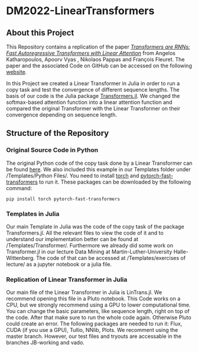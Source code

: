 # DM2022-LinearTransformers

## About this Project
This Repository contains a replication of the paper *[Transformers are RNNs:
Fast Autoregressive Transformers with Linear Attention](https://arxiv.org/pdf/2006.16236v3.pdf)* from Angelos Katharopoulos, Apoorv Vyas , Nikolaos Pappas and François Fleuret. The paper and the associated Code on GitHub can be accessed on the following [website](https://linear-transformers.com).

In this Project we created a Linear Transformer in Julia in order to run a copy task and test the convergence of different sequence lengths. The basis of our code is the Julia package [Transformers.jl](https://github.com/chengchingwen/Transformers.jl). We changed the softmax-based attention function into a linear attention function and compared the original Transformer with the Linear Transformer on their convergence depending on sequence length. 

## Structure of the Repository
### Original Source Code in Python
The original Python code of the copy task done by a Linear Transformer can be found [here](https://github.com/idiap/linear-transformer-experiments/tree/master/causal-copy). We also included this example in our Templates folder under /Templates/Python Files/.
You need to install [torch](https://pytorch.org) and [pytorch-fast-transformers](https://github.com/idiap/fast-transformers) to run it. These packages can be downloaded by the following command:
```
pip install torch pytorch-fast-transformers
```
### Templates in Julia
Our main Template in Julia was the code of the copy task of the package Transformers.jl. All the relevant files to view the code of it and to understand our implementation better can be found at /Templates/Transformer/.
Furthermore we already did some work on Transformer.jl in our lecture Data Mining at Martin-Luther-University Halle- Wittenberg. The code of that can be accessed at /Templates/exercises of lecture/ as a jupyter notebook or a julia file.

### Replication of Linear Transformer in Julia
Our main file of the Linear Transformer in Julia is LinTrans.jl. We recommend opening this file in a Pluto notebook. This Code works on a CPU, but we strongly recommend using a GPU to lower computational time.
You can change the basic parameters, like sequence length, right on top of the code. After that make sure to run the whole code again. Otherwise Pluto could create an error.
The following packages are needed to run it: Flux, CUDA (if you use a GPU), Tullio, NNlib, Plots.
We recomment using the master branch. However, our test files and tryouts are accessable in the branches JB-working and vado.
